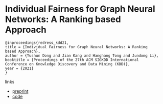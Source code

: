 # Individual Fairness for Graph Neural Networks: A Ranking based Approach

```
@inproceedings{redress_kdd21,
title = {Individual Fairness for Graph Neural Networks: A Ranking based Approach},
author = {Yushun Dong and Jian Kang and Hanghang Tong and Jundong Li},
booktitle = {Proceedings of the 27th ACM SIGKDD International Conference on Knowledge Discovery and Data Mining (KDD)},
year = {2021}
}
```

links
- [preprint](http://tonghanghang.org/pdfs/kdd21_redress.pdf)
- [code](https://github.com/yushundong/REDRESS)